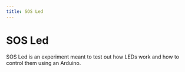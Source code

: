 ```yaml
---
title: SOS Led
---
```


# SOS Led


SOS Led is an experiment meant to test out how LEDs work and how to control them using an Arduino.